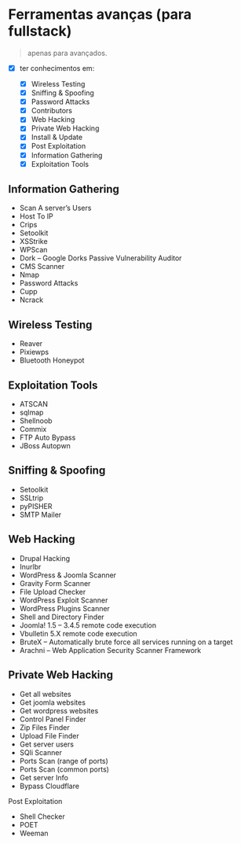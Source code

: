 # Ferramentas avanças (para fullstack)

> apenas para avançados.

- [x] ter conhecimentos em:

  - [x] Wireless Testing
  - [x] Sniffing & Spoofing
  - [x] Password Attacks
  - [x] Contributors
  - [x] Web Hacking
  - [x] Private Web Hacking
  - [x] Install & Update
  - [x] Post Exploitation
  - [x] Information Gathering
  - [x] Exploitation Tools

## Information Gathering

- Scan A server’s Users
- Host To IP
- Crips
- Setoolkit
- XSStrike
- WPScan
- Dork – Google Dorks Passive Vulnerability Auditor
- CMS Scanner
- Nmap
- Password Attacks
- Cupp
- Ncrack

## Wireless Testing

- Reaver
- Pixiewps
- Bluetooth Honeypot

## Exploitation Tools

- ATSCAN
- sqlmap
- Shellnoob
- Commix
- FTP Auto Bypass
- JBoss Autopwn

## Sniffing & Spoofing

- Setoolkit
- SSLtrip
- pyPISHER
- SMTP Mailer

## Web Hacking

- Drupal Hacking
- Inurlbr
- WordPress & Joomla Scanner
- Gravity Form Scanner
- File Upload Checker
- WordPress Exploit Scanner
- WordPress Plugins Scanner
- Shell and Directory Finder
- Joomla! 1.5 – 3.4.5 remote code execution
- Vbulletin 5.X remote code execution
- BruteX – Automatically brute force all services running on a target
- Arachni – Web Application Security Scanner Framework

## Private Web Hacking

- Get all websites
- Get joomla websites
- Get wordpress websites
- Control Panel Finder
- Zip Files Finder
- Upload File Finder
- Get server users
- SQli Scanner
- Ports Scan (range of ports)
- Ports Scan (common ports)
- Get server Info
- Bypass Cloudflare

Post Exploitation

- Shell Checker
- POET
- Weeman
